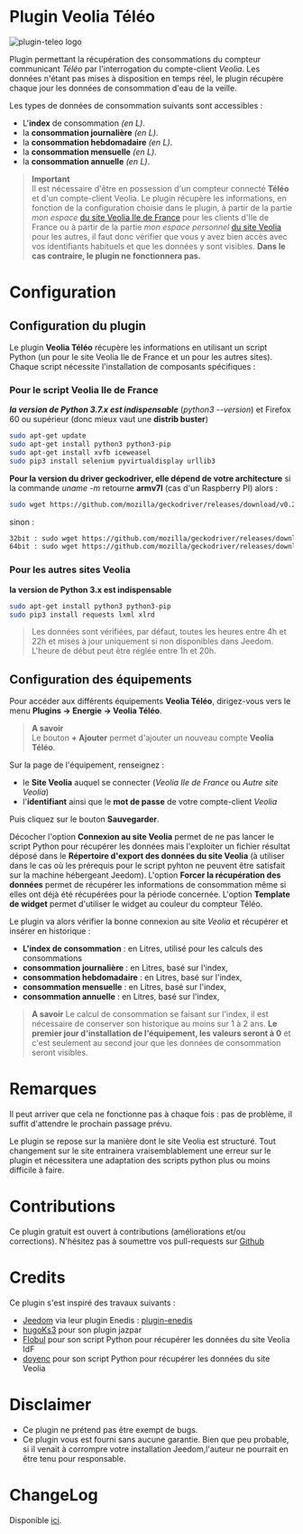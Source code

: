 # Plugin Veolia Téléo
![plugin-teleo logo](https://aegis940.github.io/plugin-teleo/assets/images/logo.png)

Plugin permettant la récupération des consommations du compteur communicant *Téléo* par l'interrogation du compte-client *Veolia*. Les données n'étant pas mises à disposition en temps réel, le plugin récupère chaque jour les données de consommation d'eau de la veille. 

Les types de données de consommation suivants sont accessibles :
- L'**index** de consommation *(en L)*.
- la **consommation journalière** *(en L)*.
- la **consommation hebdomadaire** *(en L)*.
- la **consommation mensuelle** *(en L)*.
- la **consommation annuelle** *(en L)*.

>**Important**      
> Il est nécessaire d'être en possession d'un compteur connecté **Téléo** et d'un compte-client Veolia. Le plugin récupère les informations, en fonction de la configuration choisie dans le plugin, à partir de la partie *mon espace* <a href="https://www.vedif.eau.veolia.fr/" target="_blank">du site Veolia Ile de France</a> pour les clients d'Ile de France ou à partir de la partie *mon espace personnel* <a href="https://www.service.eau.veolia.fr/" target="_blank">du site Veolia</a> pour les autres, il faut donc vérifier que vous y avez bien accès avec vos identifiants habituels et que les données y sont visibles. **Dans le cas contraire, le plugin ne fonctionnera pas.**

# Configuration

## Configuration du plugin

Le plugin **Veolia Téléo** récupère les informations en utilisant un script Python (un pour le site Veolia Ile de France et un pour les autres sites). 
Chaque script nécessite l'installation de composants spécifiques :

### Pour le script Veolia Ile de France
***la version de Python 3.7.x est indispensable*** (*python3 --version*) et Firefox 60 ou supérieur (donc mieux vaut une **distrib buster**)
```bash
sudo apt-get update
sudo apt-get install python3 python3-pip
sudo apt-get install xvfb iceweasel
sudo pip3 install selenium pyvirtualdisplay urllib3
```

**Pour la version du driver geckodriver, elle dépend de votre architecture**
si la commande *uname -m* retourne **armv7l** (cas d'un Raspberry PI) alors :
```bash
sudo wget https://github.com/mozilla/geckodriver/releases/download/v0.23.0/geckodriver-v0.23.0-arm7hf.tar.gz && sudo tar xzfz geckodriver-v0.23.0-arm7hf.tar.gz && sudo mv geckodriver /usr/local/bin && sudo rm geckodriver-v0.23.0-arm7hf.tar.gz
```
sinon :
```bash
32bit : sudo wget https://github.com/mozilla/geckodriver/releases/download/v0.28.0/geckodriver-v0.28.0-linux32.tar.gz && sudo tar xzfz geckodriver-v0.28.0-linux32.tar.gz && sudo mv geckodriver /usr/local/bin && sudo rm geckodriver-v0.28.0-linux32.tar.gz
64bit : sudo wget https://github.com/mozilla/geckodriver/releases/download/v0.28.0/geckodriver-v0.28.0-linux64.tar.gz && sudo tar xzfz geckodriver-v0.28.0-linux64.tar.gz && sudo mv geckodriver /usr/local/bin && sudo rm geckodriver-v0.28.0-linux64.tar.gz
```
### Pour les autres sites Veolia
**la version de Python 3.x est indispensable**
```bash
sudo apt-get install python3 python3-pip
sudo pip3 install requests lxml xlrd
```

>Les données sont vérifiées, par défaut, toutes les heures entre 4h et 22h et mises à jour uniquement si non disponibles dans Jeedom. L'heure de début peut être réglée entre 1h et 20h.

## Configuration des équipements

Pour accéder aux différents équipements **Veolia Téléo**, dirigez-vous vers le menu **Plugins → Energie → Veolia Téléo**.

> **A savoir**    
> Le bouton **+ Ajouter** permet d'ajouter un nouveau compte **Veolia Téléo**.

Sur la page de l'équipement, renseignez :

- le **Site Veolia** auquel se connecter (*Veolia Ile de France* ou *Autre site Veolia*)
- l'**identifiant** ainsi que le **mot de passe** de votre compte-client *Veolia* 

Puis cliquez sur le bouton **Sauvegarder**.

Décocher l'option **Connexion au site Veolia** permet de ne pas lancer le script Python pour récupérer les données mais l'exploiter un fichier résultat déposé dans le **Répertoire d'export des données du site Veolia** (à utiliser dans le cas où les prérequis pour le script pyhton ne peuvent être satisfait sur la machine hébergeant Jeedom).
L'option **Forcer la récupération des données** permet de récupérer les informations de consommation même si elles ont déjà été récupérées pour la période concernée.
L'option **Template de widget** permet d'utiliser le widget au couleur du compteur Téléo.


Le plugin va alors vérifier la bonne connexion au site *Veolia* et récupérer et insérer en historique :
- **L'index de consommation** : en Litres, utilisé pour les calculs des consommations
- **consommation journalière** : en Litres, basé sur l'index,
- **consommation hebdomadaire** : en Litres, basé sur l'index,
- **consommation mensuelle** : en Litres, basé sur l'index,
- **consommation annuelle** : en Litres, basé sur l'index,

> **A savoir** 
> Le calcul de consommation se faisant sur l'index, il est nécessaire de conserver son historique au moins sur 1 à 2 ans. 
> **Le premier jour d'installation de l'équipement, les valeurs seront à 0** et c'est seulement au second jour que les données de consommation seront visibles.


# Remarques

Il peut arriver que cela ne fonctionne pas à chaque fois : pas de problème, il suffit d'attendre le prochain passage prévu.

Le plugin se repose sur la manière dont le site Veolia est structuré. Tout changement sur le site entrainera vraisemblablement une erreur sur le plugin et nécessitera une adaptation des scripts python plus ou moins difficile à faire.

# Contributions

Ce plugin gratuit est ouvert à contributions (améliorations et/ou corrections). N'hésitez pas à soumettre vos pull-requests sur <a href="https://github.com/Aegis940/plugin-teleo" target="_blank">Github</a>

# Credits

Ce plugin s'est inspiré des travaux suivants :

- [Jeedom](https://github.com/jeedom) via leur plugin Enedis :  [plugin-enedis](https://github.com/jeedom/plugin-enedis)
- [hugoKs3](https://github.com/hugoKs3/plugin-jazpar) pour son plugin jazpar
- [Flobul](https://github.com/Flobul/conso_veolia) pour son script Python pour récupérer les données du site Veolia IdF
- [doyenc](https://community.jeedom.com/t/plugin-veolia-eau-plugin-veolia-eau-narrive-pas-a-se-connecter/17839/38) pour son script Python pour récupérer les données du site Veolia
 

# Disclaimer
-   Ce plugin ne prétend pas être exempt de bugs.
-   Ce plugin vous est fourni sans aucune garantie. Bien que peu probable, si il venait à corrompre votre installation Jeedom,l'auteur ne pourrait en être tenu pour responsable.

# ChangeLog
Disponible [ici](./changelog.md).
